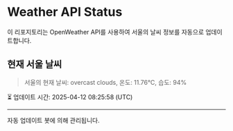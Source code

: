 
# Weather API Status

이 리포지토리는 OpenWeather API를 사용하여 서울의 날씨 정보를 자동으로 업데이트합니다.

## 현재 서울 날씨
> 서울의 현재 날씨: overcast clouds, 온도: 11.76°C, 습도: 94%

⏳ 업데이트 시간: 2025-04-12 08:25:58 (UTC)

---
자동 업데이트 봇에 의해 관리됩니다.
